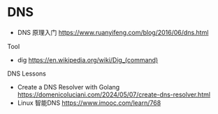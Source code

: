 # DNS
- DNS 原理入门 https://www.ruanyifeng.com/blog/2016/06/dns.html

Tool
- dig https://en.wikipedia.org/wiki/Dig_(command)

DNS Lessons
- Create a DNS Resolver with Golang https://domenicoluciani.com/2024/05/07/create-dns-resolver.html
- Linux 智能DNS https://www.imooc.com/learn/768

